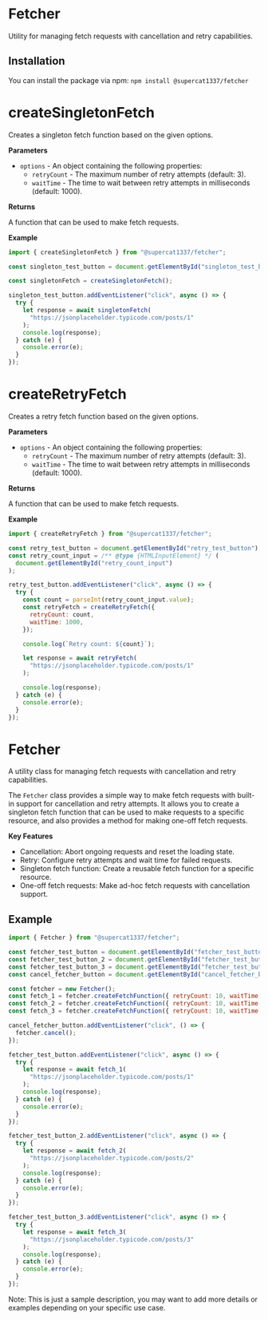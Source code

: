 # Fetcher
Utility for managing fetch requests with cancellation and retry capabilities.

## Installation

You can install the package via npm:
`npm install @supercat1337/fetcher`

# **createSingletonFetch**

Creates a singleton fetch function based on the given options.

**Parameters**

- `options` - An object containing the following properties:
  - `retryCount` - The maximum number of retry attempts (default: 3).
  - `waitTime` - The time to wait between retry attempts in milliseconds (default: 1000).

**Returns**

A function that can be used to make fetch requests.

**Example**

```javascript
import { createSingletonFetch } from "@supercat1337/fetcher";

const singleton_test_button = document.getElementById("singleton_test_button");

const singletonFetch = createSingletonFetch();

singleton_test_button.addEventListener("click", async () => {
  try {
    let response = await singletonFetch(
      "https://jsonplaceholder.typicode.com/posts/1"
    );
    console.log(response);
  } catch (e) {
    console.error(e);
  }
});
```

# **createRetryFetch**

Creates a retry fetch function based on the given options.

**Parameters**

- `options` - An object containing the following properties:
  - `retryCount` - The maximum number of retry attempts (default: 3).
  - `waitTime` - The time to wait between retry attempts in milliseconds (default: 1000).

**Returns**

A function that can be used to make fetch requests.

**Example**

```javascript
import { createRetryFetch } from "@supercat1337/fetcher";

const retry_test_button = document.getElementById("retry_test_button");
const retry_count_input = /** @type {HTMLInputElement} */ (
  document.getElementById("retry_count_input")
);

retry_test_button.addEventListener("click", async () => {
  try {
    const count = parseInt(retry_count_input.value);
    const retryFetch = createRetryFetch({
      retryCount: count,
      waitTime: 1000,
    });

    console.log(`Retry count: ${count}`);

    let response = await retryFetch(
      "https://jsonplaceholder.typicode.com/posts/1"
    );

    console.log(response);
  } catch (e) {
    console.error(e);
  }
});
```

# **Fetcher**

A utility class for managing fetch requests with cancellation and retry capabilities.

The `Fetcher` class provides a simple way to make fetch requests with built-in support for cancellation and retry attempts. It allows you to create a singleton fetch function that can be used to make requests to a specific resource, and also provides a method for making one-off fetch requests.

**Key Features**

- Cancellation: Abort ongoing requests and reset the loading state.
- Retry: Configure retry attempts and wait time for failed requests.
- Singleton fetch function: Create a reusable fetch function for a specific resource.
- One-off fetch requests: Make ad-hoc fetch requests with cancellation support.

## **Example**

```javascript
import { Fetcher } from "@supercat1337/fetcher";

const fetcher_test_button = document.getElementById("fetcher_test_button");
const fetcher_test_button_2 = document.getElementById("fetcher_test_button_2");
const fetcher_test_button_3 = document.getElementById("fetcher_test_button_3");
const cancel_fetcher_button = document.getElementById("cancel_fetcher_button");

const fetcher = new Fetcher();
const fetch_1 = fetcher.createFetchFunction({ retryCount: 10, waitTime: 5000 });
const fetch_2 = fetcher.createFetchFunction({ retryCount: 10, waitTime: 5000 });
const fetch_3 = fetcher.createFetchFunction({ retryCount: 10, waitTime: 5000 });

cancel_fetcher_button.addEventListener("click", () => {
  fetcher.cancel();
});

fetcher_test_button.addEventListener("click", async () => {
  try {
    let response = await fetch_1(
      "https://jsonplaceholder.typicode.com/posts/1"
    );
    console.log(response);
  } catch (e) {
    console.error(e);
  }
});

fetcher_test_button_2.addEventListener("click", async () => {
  try {
    let response = await fetch_2(
      "https://jsonplaceholder.typicode.com/posts/2"
    );
    console.log(response);
  } catch (e) {
    console.error(e);
  }
});

fetcher_test_button_3.addEventListener("click", async () => {
  try {
    let response = await fetch_3(
      "https://jsonplaceholder.typicode.com/posts/3"
    );
    console.log(response);
  } catch (e) {
    console.error(e);
  }
});
```

Note: This is just a sample description, you may want to add more details or examples depending on your specific use case.
